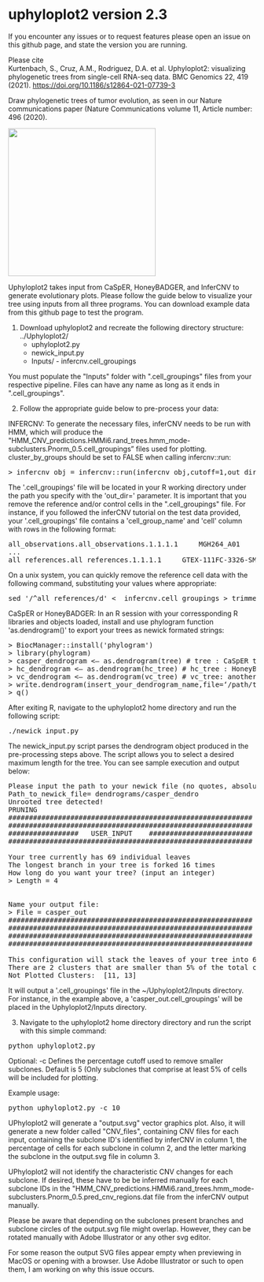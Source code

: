 # uphyloplot2 version 2.3
If you encounter any issues or to request features please open an issue on this github page, and state the version you are running.

Please cite  
Kurtenbach, S., Cruz, A.M., Rodriguez, D.A. et al. Uphyloplot2: visualizing phylogenetic trees from single-cell RNA-seq data. BMC Genomics 22, 419 (2021). https://doi.org/10.1186/s12864-021-07739-3

Draw phylogenetic trees of tumor evolution, as seen in our Nature communications paper (Nature Communications volume 11, Article number: 496 (2020). 


<img src="https://github.com/harbourlab/uphyloplot2/blob/master/Screen%20Shot%202019-06-26%20at%2010.43.48%20AM.png" width="300">


Uphyloplot2 takes input from CaSpER, HoneyBADGER, and InferCNV to generate evolutionary plots. Please follow the guide below to visualize your tree using inputs from all three programs. You can download example data from this github page to test the program.

1. Download uphyloplot2 and recreate the following directory structure:
   ../Uphyloplot2/
    - uphyloplot2.py
    - newick_input.py
    - Inputs/
          - infercnv.cell_groupings 

You must populate the "Inputs" folder with ".cell_groupings" files from your respective pipeline. Files can have any name as long as it ends in  ".cell_groupings".  
 
 2. Follow the appropriate guide below to pre-process your data:

INFERCNV:
To generate the necessary files, inferCNV needs to be run with HMM, which will produce the "HMM_CNV_predictions.HMMi6.rand_trees.hmm_mode-subclusters.Pnorm_0.5.cell_groupings” files used for plotting. cluster_by_groups should be set to FALSE when calling infercnv::run: 

<pre>
> infercnv_obj = infercnv::run(infercnv_obj,cutoff=1,out_dir="output_dir",cluster_by_groups=FALSE,plot_steps=T,scale_data=T,denoise=T,noise_filter=0.12,analysis_mode='subclusters',HMM_type='i6')
</pre>

The '.cell_groupings' file will be located in your R working directory under the path you specify with the 'out_dir=' parameter.
It is important that you remove the reference and/or control cells in the ".cell_groupings" file. For instance, if you followed the inferCNV tutorial on the test data provided, your '.cell_groupings' file contains a 'cell_group_name' and 'cell' column with rows in the following format:

<pre>
all_observations.all_observations.1.1.1.1	  MGH264_A01
...
all_references.all_references.1.1.1.1	  GTEX-111FC-3326-SM-5GZYV
</pre>

On a unix system, you can quickly remove the reference cell data with the following command, substituting your values where appropriate:
<pre>
sed '/^all_references/d' <  infercnv.cell_groupings > trimmed_infercnv.cell_groupings 
</pre>


CaSpER or HoneyBADGER:
In an R session with your corressponding R libraries and objects loaded, install and use phylogram function 'as.dendrogram()' to export your trees as newick formated strings:

<pre>
> BiocManager::install('phylogram')
> library(phylogram)
> casper_dendrogram <— as.dendrogram(tree) # tree : CaSpER tree object of class 'phylo'
> hc_dendrogram <— as.dendrogram(hc_tree) # hc_tree : HoneyBADGER tree object of class 'hclust'
> vc_dendrogram <— as.dendrogram(vc_tree) # vc_tree: another HoneyBADGER tree object of class 'hclust'
> write.dendrogram(insert_your_dendrogram_name,file=‘/path/to/uphyloplot2/Inputs’)
> q()
</pre>

After exiting R, navigate to the uphyloplot2 home directory and run the following script:
<pre>
./newick_input.py
</pre>

The newick_input.py script parses the dendrogram object produced in the pre-processing steps above. The script allows you to select a desired maximum length for the tree. You can see sample execution and output below:
<pre>
Please input the path to your newick file (no quotes, absolute or relative to current path)
Path_to_newick_file= dendrograms/casper_dendro
Unrooted tree detected!
PRUNING
###########################################################
###########################################################
#################   USER_INPUT    #########################
###########################################################

Your tree currently has 69 individual leaves
The longest branch in your tree is forked 16 times
How long do you want your tree? (input an integer)
> Length = 4


Name your output file:
> File = casper_out
###########################################################
###########################################################
###########################################################
###########################################################

This configuration will stack the leaves of your tree into 6 clusters
There are 2 clusters that are smaller than 5% of the total cell population, these will not be plotted.
Not Plotted Clusters:  [11, 13]
</pre>

It will output a '.cell_groupings' file in the ~/Uphyloplot2/Inputs directory. For instance, in the example above, a 'casper_out.cell_groupings' will be placed in the Uphyloplot2/Inputs directory. 

3. Navigate to the uphyloplot2 home directory directory and run the script with this simple command:
<pre>
python uphyloplot2.py
</pre>
Optional:
-c Defines the percentage cutoff used to remove smaller subclones. Default is 5 (Only subclones that comprise at least 5% of cells will be included for plotting.

Example usage:
<pre>
python uphyloplot2.py -c 10
</pre>

UPhyloplot2 will generate a "output.svg" vector graphics plot. Also, it will generate a new folder called "CNV_files", containing CNV files for each input, containing the subclone ID's identified by inferCNV in column 1, the percentage of cells for each subclone in column 2, and the letter marking the subclone in the output.svg file in column 3. 

UPhyloplot2 will not identify the characteristic CNV changes for each subclone. If desired, these have to be be inferred manually for each subclone IDs in the "HMM_CNV_predictions.HMMi6.rand_trees.hmm_mode-subclusters.Pnorm_0.5.pred_cnv_regions.dat file from the inferCNV output manually.

Please be aware that depending on the subclones present branches and subclone circles of the output.svg file might overlap. However, they can be rotated manually with Adobe Illustrator or any other svg editor. 

For some reason the output SVG files appear empty when previewing in MacOS or opening with a browser. Use Adobe Illustrator or such to open them, I am working on why this issue occurs.
